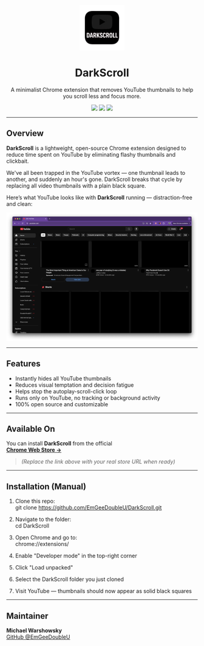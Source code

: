 <p align="center">
  <img src="Icon.png" width="120" alt="DarkScroll logo">
</p>

<h1 align="center">DarkScroll</h1>
<p align="center">
  A minimalist Chrome extension that removes YouTube thumbnails to help you scroll less and focus more.
</p>

<p align="center">
  <img src="https://img.shields.io/badge/JavaScript-F7DF1E?style=for-the-badge&logo=javascript&logoColor=black"/>
  <img src="https://img.shields.io/badge/Chrome_Extension-4285F4?style=for-the-badge&logo=googlechrome&logoColor=white"/>
  <img src="https://img.shields.io/badge/Open%20Source-✔️-brightgreen?style=for-the-badge"/>
</p>

---

## Overview

**DarkScroll** is a lightweight, open-source Chrome extension designed to reduce time spent on YouTube by eliminating flashy thumbnails and clickbait.

We've all been trapped in the YouTube vortex — one thumbnail leads to another, and suddenly an hour's gone. DarkScroll breaks that cycle by replacing all video thumbnails with a plain black square.


Here’s what YouTube looks like with **DarkScroll** running — distraction-free and clean:

<p align="center">
  <img src="example.png" width="800" alt="DarkScroll in action: YouTube thumbnails hidden">
</p>

---

## Features

- Instantly hides all YouTube thumbnails
- Reduces visual temptation and decision fatigue
- Helps stop the autoplay-scroll-click loop
- Runs only on YouTube, no tracking or background activity
- 100% open source and customizable

---

##  Available On

You can install **DarkScroll** from the official  
**[Chrome Web Store →](https://chrome.google.com/webstore/detail/your-extension-id)**

> _(Replace the link above with your real store URL when ready)_

---

## Installation (Manual)

1. Clone this repo:  
   git clone https://github.com/EmGeeDoubleU/DarkScroll.git

2. Navigate to the folder:  
   cd DarkScroll

3. Open Chrome and go to:  
   chrome://extensions/

4. Enable "Developer mode" in the top-right corner

5. Click "Load unpacked"

6. Select the DarkScroll folder you just cloned

7. Visit YouTube — thumbnails should now appear as solid black squares





---

## Maintainer

**Michael Warshowsky**  
[GitHub @EmGeeDoubleU](https://github.com/EmGeeDoubleU)